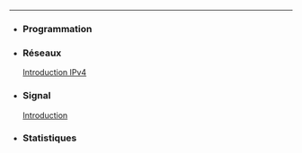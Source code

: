 ---

- ### Programmation

- ### Réseaux

  [Introduction IPv4](./RESEAUX/HTML/1.IntroIPv4.html)

- ### Signal

  [Introduction](./SIGNAL/HTML/1.Intro.html)

- ### Statistiques

